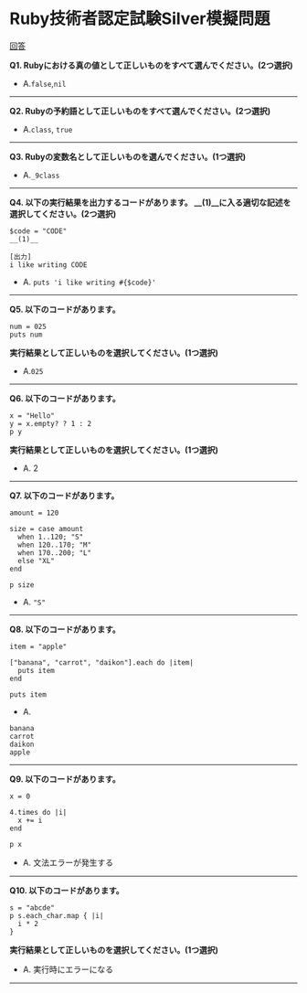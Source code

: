 # Ruby技術者認定試験Silver模擬問題

[回答](silver_answers_ja.md)

**Q1. Rubyにおける真の値として正しいものをすべて選んでください。(2つ選択)**

- A.`false`,`nil`

-------------------------------------------------------------------------

**Q2. Rubyの予約語として正しいものをすべて選んでください。(2つ選択)**

- A.`class`, `true`

---------------------------------------------------------------------------

**Q3. Rubyの変数名として正しいものを選んでください。(1つ選択)**

- A.`_9class`

---------------------------------------------------------------------------

**Q4. 以下の実行結果を出力するコードがあります。
__(1)__に入る適切な記述を選択してください。(2つ選択)**

```
$code = "CODE"
__(1)__

[出力]
i like writing CODE
```

- A. `puts 'i like writing #{$code}'`

---------------------------------------------------------------------------

**Q5. 以下のコードがあります。**

```
num = 025
puts num
```

**実行結果として正しいものを選択してください。(1つ選択)**

-  A.`025`

---------------------------------------------------------------------------

**Q6. 以下のコードがあります。**

```
x = "Hello"
y = x.empty? ? 1 : 2
p y
```

**実行結果として正しいものを選択してください。(1つ選択)**

- A. 2

---------------------------------------------------------------------------


**Q7. 以下のコードがあります。**

```
amount = 120

size = case amount
  when 1..120; "S"
  when 120..170; "M"
  when 170..200; "L"
  else "XL"
end

p size
```

- A. `"S"`

---------------------------------------------------------------------------

**Q8. 以下のコードがあります。**

```
item = "apple"

["banana", "carrot", "daikon"].each do |item|
  puts item
end

puts item
```

- A.
```
banana
carrot
daikon
apple
```

---------------------------------------------------------------------------

**Q9. 以下のコードがあります。**

```
x = 0

4.times do |i|
  x += i
end

p x
```

- A. 文法エラーが発生する

---------------------------------------------------------------------------

**Q10. 以下のコードがあります。**

```
s = "abcde"
p s.each_char.map { |i|
  i * 2
}
```

**実行結果として正しいものを選択してください。(1つ選択)**

- A. 実行時にエラーになる

---------------------------------------------------------------------------